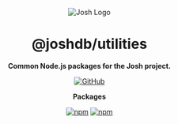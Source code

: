<div align="center">

![Josh Logo](https://evie.codes/josh-light.png)

# @joshdb/utilities

**Common Node.js packages for the Josh project.**

[![GitHub](https://img.shields.io/github/license/josh-development/utilities)](https://github.com/josh-development/utilities/blob/main/LICENSE)

**Packages**

[![npm](https://img.shields.io/npm/v/@joshdb/provider?color=crimson&logo=npm&style=flat-square)](https://www.npmjs.com/package/@joshdb/provider)
[![npm](https://img.shields.io/npm/v/@joshdb/serialize?color=crimson&logo=npm&style=flat-square&label=@joshdb/serialize)](https://www.npmjs.com/package/@joshdb/serialize)

</div>
